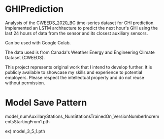 # GHIPrediction
Analysis of the CWEEDS_2020_BC time-series dataset for GHI prediction. Implemented an LSTM architecture to predict the next hour's GHI using the last 24 hours of data from the sensor and its closest auxiliary sensors.

Can be used with Google Colab.

The data used is from Canada's Weather Energy and Engineering Climate Dataset (CWEEDS).

This project represents original work that I intend to develop further. It is publicly available to showcase my skills and experience to potential employers. Please respect the intellectual property and do not reuse without permission.


# Model Save Pattern
model_numAuxillaryStations_NumStationsTrainedOn_VersionNumberIncrementsStartingFrom1.pth

ex) model_3_5_1.pth
